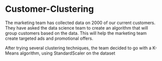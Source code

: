 # Customer-Clustering

The marketing team has collected data on 2000 of our current customers. They have asked the data science team to create an algorithm that will group customers based on the data. This will help the marketing team create targeted ads and promotional offers.

After trying several clustering techniques, the team decided to go with a K-Means algorithm, using StandardScaler on the dataset
